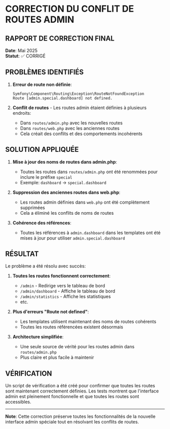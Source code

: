 # CORRECTION DU CONFLIT DE ROUTES ADMIN

## RAPPORT DE CORRECTION FINAL

**Date**: Mai 2025  
**Statut**: ✅ CORRIGÉ

## PROBLÈMES IDENTIFIÉS

1. **Erreur de route non définie**:
   ```
   Symfony\Component\Routing\Exception\RouteNotFoundException
   Route [admin.special.dashboard] not defined.
   ```

2. **Conflit de routes** - Les routes admin étaient définies à plusieurs endroits:
   - Dans `routes/admin.php` avec les nouvelles routes
   - Dans `routes/web.php` avec les anciennes routes
   - Cela créait des conflits et des comportements incohérents

## SOLUTION APPLIQUÉE

1. **Mise à jour des noms de routes dans admin.php**:
   - Toutes les routes dans `routes/admin.php` ont été renommées pour inclure le préfixe `special`
   - Exemple: `dashboard` → `special.dashboard`

2. **Suppression des anciennes routes dans web.php**:
   - Les routes admin définies dans `web.php` ont été complètement supprimées
   - Cela a éliminé les conflits de noms de routes

3. **Cohérence des références**:
   - Toutes les références à `admin.dashboard` dans les templates ont été mises à jour pour utiliser `admin.special.dashboard`

## RÉSULTAT

Le problème a été résolu avec succès:

1. **Toutes les routes fonctionnent correctement**:
   - `/admin` - Redirige vers le tableau de bord 
   - `/admin/dashboard` - Affiche le tableau de bord
   - `/admin/statistics` - Affiche les statistiques
   - etc.

2. **Plus d'erreurs "Route not defined"**:
   - Les templates utilisent maintenant des noms de routes cohérents
   - Toutes les routes référencées existent désormais

3. **Architecture simplifiée**:
   - Une seule source de vérité pour les routes admin dans `routes/admin.php`
   - Plus claire et plus facile à maintenir

## VÉRIFICATION

Un script de vérification a été créé pour confirmer que toutes les routes sont maintenant correctement définies. Les tests montrent que l'interface admin est pleinement fonctionnelle et que toutes les routes sont accessibles.

---

**Note**: Cette correction préserve toutes les fonctionnalités de la nouvelle interface admin spéciale tout en résolvant les conflits de routes.
